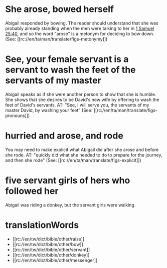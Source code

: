 # She arose, bowed herself

Abigail responded by bowing. The reader should understand that she was probably already standing when the men were talking to her in [1 Samuel 25:40](./39.md), and so the word "arose" is a metonym for deciding to bow down. (See: [[rc://en/ta/man/translate/figs-metonymy]])

# See, your female servant is a servant to wash the feet of the servants of my master

Abigail speaks as if she were another person to show that she is humble. She shows that she desires to be David's new wife by offering to wash the feet of David's servants. AT: "See, I will serve you, the servants of my master David, by washing your feet" (See: [[rc://en/ta/man/translate/figs-pronouns]])

# hurried and arose, and rode

You may need to make explicit what Abigail did after she arose and before she rode. AT: "quickly did what she needed to do to prepare for the journey, and then she rode" (See: [[rc://en/ta/man/translate/figs-explicit]])

# five servant girls of hers who followed her

Abigail was riding a donkey, but the servant girls were walking.

# translationWords

* [[rc://en/tw/dict/bible/other/raise]]
* [[rc://en/tw/dict/bible/other/bow]]
* [[rc://en/tw/dict/bible/other/servant]]
* [[rc://en/tw/dict/bible/other/donkey]]
* [[rc://en/tw/dict/bible/other/messenger]]